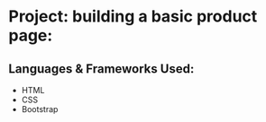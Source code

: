 # Project: building a basic product page:


## Languages & Frameworks Used:

- HTML
- CSS
- Bootstrap


